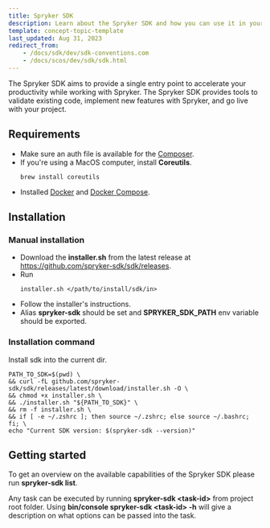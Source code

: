 ```yaml
---
title: Spryker SDK
description: Learn about the Spryker SDK and how you can use it in your project.
template: concept-topic-template
last_updated: Aug 31, 2023
redirect_from: 
    - /docs/sdk/dev/sdk-conventions.com
    - /docs/scos/dev/sdk/sdk.html
---
```

The Spryker SDK aims to provide a single entry point to accelerate your productivity while working with Spryker. The Spryker SDK provides tools to validate existing code, implement new features with Spryker, and go live with your project.

## Requirements
- Make sure an auth file is available for the [Composer](https://getcomposer.org/doc/articles/authentication-for-private-packages.md).
- If you're using a MacOS computer, install **Coreutils**.
  ```shell
  brew install coreutils
  ```
- Installed [Docker](https://docs.docker.com/engine/install/) and [Docker Compose](https://docs.docker.com/compose/install/).

## Installation

### Manual installation
- Download the **installer.sh** from the latest release at https://github.com/spryker-sdk/sdk/releases.
- Run 
  ```shell
  installer.sh </path/to/install/sdk/in>
  ```
- Follow the installer's instructions.
- Alias **spryker-sdk** should be set and **SPRYKER_SDK_PATH** env variable should be exported.


### Installation command
Install sdk into the current dir.
```shell
PATH_TO_SDK=$(pwd) \
&& curl -fL github.com/spryker-sdk/sdk/releases/latest/download/installer.sh -O \
&& chmod +x installer.sh \
&& ./installer.sh "${PATH_TO_SDK}" \
&& rm -f installer.sh \
&& if [ -e ~/.zshrc ]; then source ~/.zshrc; else source ~/.bashrc; fi; \
echo "Current SDK version: $(spryker-sdk --version)"
```

## Getting started

To get an overview on the available capabilities of the Spryker SDK please run **spryker-sdk list**.

Any task can be executed by running **spryker-sdk \<task-id\>** from project root folder.
Using **bin/console spryker-sdk \<task-id\> -h** will give a description on what options can be passed into the task.